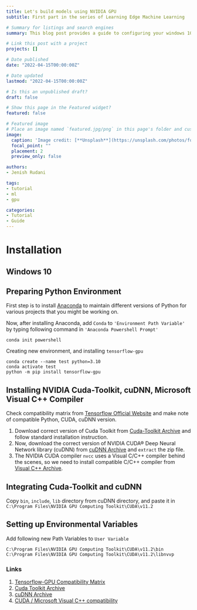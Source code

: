 ```yaml
---
title: Let's build models using NVIDIA GPU
subtitle: First part in the series of Learning Edge Machine Learning

# Summary for listings and search engines
summary: This blog post provides a guide to configuring your windows 10, or Ubuntu machine so that it can build models using Tensorflow framework on Nvidia GPUs.

# Link this post with a project
projects: []

# Date published
date: "2022-04-15T00:00:00Z"

# Date updated
lastmod: "2022-04-15T00:00:00Z"

# Is this an unpublished draft?
draft: false

# Show this page in the Featured widget?
featured: false

# Featured image
# Place an image named `featured.jpg/png` in this page's folder and customize its options here.
image:
  caption: 'Image credit: [**Unsplash**](https://unsplash.com/photos/fqZKHQkgFrY)'
  focal_point: ""
  placement: 2
  preview_only: false

authors:
- Jenish Rudani

tags:
- tutorial
- ml
- gpu

categories:
- Tutorial
- Guide
---
```


# Installation

## Windows 10

## Preparing Python Environment
First step is to install [Anaconda](https://youtu.be/aN6OVm0mTHo) to maintain different versions of Python for various projects that you might be working on.

Now, after installing Anaconda, add `Conda` to `'Environment Path Variable'` by typing following command in `'Anaconda Powershell Prompt'`

```
conda init powershell
```

Creating new environment, and installing `tensorflow-gpu`
```
conda create --name test python=3.10
conda activate test
python -m pip install tensorflow-gpu
```

## Installing NVIDIA Cuda-Toolkit, cuDNN, Microsoft Visual C++ Compiler

Check compatibility matrix from [Tensorflow Official Website][1] and make note of compatible Python, CUDA, cuDNN version.

1. Download correct version of Cuda Toolkit from [Cuda-Toolkit Archive][2] and follow standard installation instruction.
2. Now, download the correct version of NVIDIA CUDA® Deep Neural Network library (cuDNN) from [cuDNN Archive][3] and `extract` the zip file.
3. The NVIDIA CUDA compiler `nvcc` uses a Visual C/C++ compiler behind the scenes, so we need to install compatible C/C++ compiler from [Visual C++ Archive](4).


## Integrating Cuda-Toolkit and cuDNN
Copy `bin`, `include`, `lib` directory from cuDNN directory, and paste it in `C:\Program Files\NVIDIA GPU Computing Toolkit\CUDA\v11.2`

## Setting up Environmental Variables
Add following new Path Variables to `User Variable`
```
C:\Program Files\NVIDIA GPU Computing Toolkit\CUDA\v11.2\bin
C:\Program Files\NVIDIA GPU Computing Toolkit\CUDA\v11.2\libnvvp
```

### Links

1. [Tensorflow-GPU Compatibility Matrix](https://www.tensorflow.org/install/source#gpu)
2. [Cuda Toolkit Archive](https://developer.nvidia.com/cuda-toolkit-archive)
3. [cuDNN Archive](https://developer.nvidia.com/rdp/cudnn-archive)
4. [CUDA / Microsoft Visual C++ compatibility](https://quasar.ugent.be/files/doc/cuda-msvc-compatibility.html)

[1]: https://www.tensorflow.org/install/source#gpu
[2]: https://developer.nvidia.com/cuda-toolkit-archive
[3]: https://developer.nvidia.com/rdp/cudnn-archive
[4]: https://quasar.ugent.be/files/doc/cuda-msvc-compatibility.html
